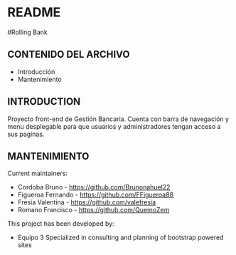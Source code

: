 # README

#Rolling Bank

## CONTENIDO DEL ARCHIVO
   
* Introducción
* Mantenimiento


## INTRODUCTION

Proyecto front-end de Gestión Bancaria. Cuenta con barra de navegación y menu desplegable 
para que usuarios y administradores tengan acceso a sus paginas.


## MANTENIMIENTO

Current maintainers:

* Cordoba Bruno     - https://github.com/Brunonahuel22
* Figueroa Fernando - https://github.com/FFigueroa88
* Fresia Valentina  - https://github.com/valefresia
* Romano Francisco  - https://github.com/QuemoZem

This project has been developed by:

* Equipo 3
	Specialized in consulting and planning of bootstrap powered sites
